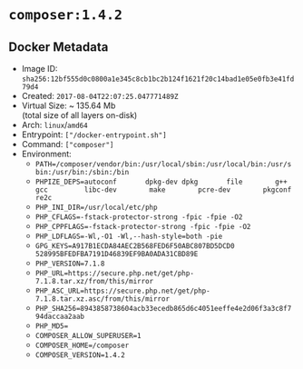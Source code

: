 # `composer:1.4.2`

## Docker Metadata

- Image ID: `sha256:12bf555d0c0800a1e345c8cb1bc2b124f1621f20c14bad1e05e0fb3e41fd79d4`
- Created: `2017-08-04T22:07:25.047771489Z`
- Virtual Size: ~ 135.64 Mb  
  (total size of all layers on-disk)
- Arch: `linux`/`amd64`
- Entrypoint: `["/docker-entrypoint.sh"]`
- Command: `["composer"]`
- Environment:
  - `PATH=/composer/vendor/bin:/usr/local/sbin:/usr/local/bin:/usr/sbin:/usr/bin:/sbin:/bin`
  - `PHPIZE_DEPS=autoconf 		dpkg-dev dpkg 		file 		g++ 		gcc 		libc-dev 		make 		pcre-dev 		pkgconf 		re2c`
  - `PHP_INI_DIR=/usr/local/etc/php`
  - `PHP_CFLAGS=-fstack-protector-strong -fpic -fpie -O2`
  - `PHP_CPPFLAGS=-fstack-protector-strong -fpic -fpie -O2`
  - `PHP_LDFLAGS=-Wl,-O1 -Wl,--hash-style=both -pie`
  - `GPG_KEYS=A917B1ECDA84AEC2B568FED6F50ABC807BD5DCD0 528995BFEDFBA7191D46839EF9BA0ADA31CBD89E`
  - `PHP_VERSION=7.1.8`
  - `PHP_URL=https://secure.php.net/get/php-7.1.8.tar.xz/from/this/mirror`
  - `PHP_ASC_URL=https://secure.php.net/get/php-7.1.8.tar.xz.asc/from/this/mirror`
  - `PHP_SHA256=8943858738604acb33ecedb865d6c4051eeffe4e2d06f3a3c8f794daccaa2aab`
  - `PHP_MD5=`
  - `COMPOSER_ALLOW_SUPERUSER=1`
  - `COMPOSER_HOME=/composer`
  - `COMPOSER_VERSION=1.4.2`
